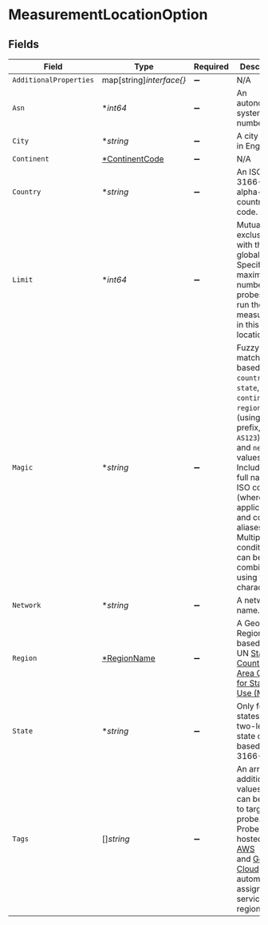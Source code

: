 # MeasurementLocationOption


## Fields

| Field                                                                                                                                                                                                                                                                                                                                                   | Type                                                                                                                                                                                                                                                                                                                                                    | Required                                                                                                                                                                                                                                                                                                                                                | Description                                                                                                                                                                                                                                                                                                                                             |
| ------------------------------------------------------------------------------------------------------------------------------------------------------------------------------------------------------------------------------------------------------------------------------------------------------------------------------------------------------- | ------------------------------------------------------------------------------------------------------------------------------------------------------------------------------------------------------------------------------------------------------------------------------------------------------------------------------------------------------- | ------------------------------------------------------------------------------------------------------------------------------------------------------------------------------------------------------------------------------------------------------------------------------------------------------------------------------------------------------- | ------------------------------------------------------------------------------------------------------------------------------------------------------------------------------------------------------------------------------------------------------------------------------------------------------------------------------------------------------- |
| `AdditionalProperties`                                                                                                                                                                                                                                                                                                                                  | map[string]*interface{}*                                                                                                                                                                                                                                                                                                                                | :heavy_minus_sign:                                                                                                                                                                                                                                                                                                                                      | N/A                                                                                                                                                                                                                                                                                                                                                     |
| `Asn`                                                                                                                                                                                                                                                                                                                                                   | **int64*                                                                                                                                                                                                                                                                                                                                                | :heavy_minus_sign:                                                                                                                                                                                                                                                                                                                                      | An autonomous system number.                                                                                                                                                                                                                                                                                                                            |
| `City`                                                                                                                                                                                                                                                                                                                                                  | **string*                                                                                                                                                                                                                                                                                                                                               | :heavy_minus_sign:                                                                                                                                                                                                                                                                                                                                      | A city name in English.                                                                                                                                                                                                                                                                                                                                 |
| `Continent`                                                                                                                                                                                                                                                                                                                                             | [*ContinentCode](../../models/shared/continentcode.md)                                                                                                                                                                                                                                                                                                  | :heavy_minus_sign:                                                                                                                                                                                                                                                                                                                                      | N/A                                                                                                                                                                                                                                                                                                                                                     |
| `Country`                                                                                                                                                                                                                                                                                                                                               | **string*                                                                                                                                                                                                                                                                                                                                               | :heavy_minus_sign:                                                                                                                                                                                                                                                                                                                                      | An ISO 3166-1 alpha-2 country code.                                                                                                                                                                                                                                                                                                                     |
| `Limit`                                                                                                                                                                                                                                                                                                                                                 | **int64*                                                                                                                                                                                                                                                                                                                                                | :heavy_minus_sign:                                                                                                                                                                                                                                                                                                                                      | Mutually exclusive with the global `limit`.<br/>Specifies the maximum number of probes that run the measurement in this location.<br/>                                                                                                                                                                                                                  |
| `Magic`                                                                                                                                                                                                                                                                                                                                                 | **string*                                                                                                                                                                                                                                                                                                                                               | :heavy_minus_sign:                                                                                                                                                                                                                                                                                                                                      | Fuzzy matching based on the `country`, `city`, `state`, `continent`, `region`, `asn` (using `AS` prefix, e.g., `AS123`), `tags`, and `network` values.<br/>Includes the full names, ISO codes (where applicable), and common aliases.<br/>Multiple conditions can be combined using the `+` character.<br/>                                             |
| `Network`                                                                                                                                                                                                                                                                                                                                               | **string*                                                                                                                                                                                                                                                                                                                                               | :heavy_minus_sign:                                                                                                                                                                                                                                                                                                                                      | A network name.                                                                                                                                                                                                                                                                                                                                         |
| `Region`                                                                                                                                                                                                                                                                                                                                                | [*RegionName](../../models/shared/regionname.md)                                                                                                                                                                                                                                                                                                        | :heavy_minus_sign:                                                                                                                                                                                                                                                                                                                                      | A Geographic Region name based on the<br/>UN [Standard Country or Area Codes for Statistical Use (M49)](https://unstats.un.org/unsd/methodology/m49/).<br/>                                                                                                                                                                                             |
| `State`                                                                                                                                                                                                                                                                                                                                                 | **string*                                                                                                                                                                                                                                                                                                                                               | :heavy_minus_sign:                                                                                                                                                                                                                                                                                                                                      | Only for US states. A two-letter state code based on ISO 3166-2.                                                                                                                                                                                                                                                                                        |
| `Tags`                                                                                                                                                                                                                                                                                                                                                  | []*string*                                                                                                                                                                                                                                                                                                                                              | :heavy_minus_sign:                                                                                                                                                                                                                                                                                                                                      | An array of additional values that can be used to target the probe.<br/>Probes hosted in [AWS](https://docs.aws.amazon.com/AWSEC2/latest/UserGuide/using-regions-availability-zones.html#concepts-available-regions)<br/>and [Google Cloud](https://cloud.google.com/compute/docs/regions-zones#available) are automatically assigned the service region code.<br/> |